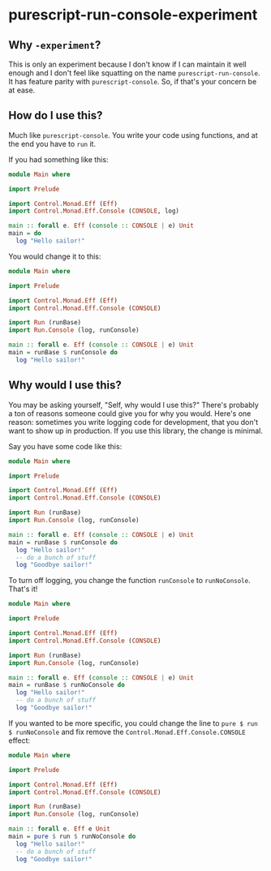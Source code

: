 # purescript-run-console-experiment

## Why `-experiment`?

This is only an experiment because I don't know if I can maintain it well enough and I don't feel like squatting on the name `purescript-run-console`.
It has feature parity with `purescript-console`.
So, if that's your concern be at ease.

## How do I use this?

Much like `purescript-console`.
You write your code using functions, and at the end you have to `run` it.

If you had something like this:

```PureScript
module Main where

import Prelude

import Control.Monad.Eff (Eff)
import Control.Monad.Eff.Console (CONSOLE, log)

main :: forall e. Eff (console :: CONSOLE | e) Unit
main = do
  log "Hello sailor!"
```

You would change it to this:

```PureScript
module Main where

import Prelude

import Control.Monad.Eff (Eff)
import Control.Monad.Eff.Console (CONSOLE)

import Run (runBase)
import Run.Console (log, runConsole)

main :: forall e. Eff (console :: CONSOLE | e) Unit
main = runBase $ runConsole do
  log "Hello sailor!"
```

## Why would I use this?

You may be asking yourself, "Self, why would I use this?"
There's probably a ton of reasons someone could give you for why you would.
Here's one reason: sometimes you write logging code for development, that you don't want to show up in production.
If you use this library, the change is minimal.

Say you have some code like this:

```PureScript
module Main where

import Prelude

import Control.Monad.Eff (Eff)
import Control.Monad.Eff.Console (CONSOLE)

import Run (runBase)
import Run.Console (log, runConsole)

main :: forall e. Eff (console :: CONSOLE | e) Unit
main = runBase $ runConsole do
  log "Hello sailor!"
  -- do a bunch of stuff
  log "Goodbye sailor!"
```

To turn off logging, you change the function `runConsole` to `runNoConsole`.
That's it!

```PureScript
module Main where

import Prelude

import Control.Monad.Eff (Eff)
import Control.Monad.Eff.Console (CONSOLE)

import Run (runBase)
import Run.Console (log, runConsole)

main :: forall e. Eff (console :: CONSOLE | e) Unit
main = runBase $ runNoConsole do
  log "Hello sailor!"
  -- do a bunch of stuff
  log "Goodbye sailor!"
```

If you wanted to be more specific,
you could change the line to `pure $ run $ runNoConsole` and fix remove the `Control.Monad.Eff.Console.CONSOLE` effect:

```PureScript
module Main where

import Prelude

import Control.Monad.Eff (Eff)
import Control.Monad.Eff.Console (CONSOLE)

import Run (runBase)
import Run.Console (log, runConsole)

main :: forall e. Eff e Unit
main = pure $ run $ runNoConsole do
  log "Hello sailor!"
  -- do a bunch of stuff
  log "Goodbye sailor!"
```
